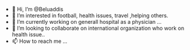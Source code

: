 - 👋 Hi, I’m @Beluaddis
- 👀 I’m interested in football, health issues, travel ,helping  others.
- 🌱 I’m currently working on generall hospital as a physician ...
- 💞️ I’m looking to collaborate on international organization who work on health issue..
- 📫 How to reach me ...

<!---
Beluaddis/Beluaddis is a ✨ special ✨ repository because its `README.md` (this file) appears on your GitHub profile.
You can click the Preview link to take a look at your changes.
--->
